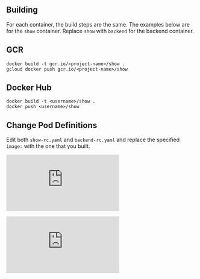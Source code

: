 Building
--------
For each container, the build steps are the same. The examples below
are for the `show` container. Replace `show` with `backend` for the
backend container.

GCR
---
    docker build -t gcr.io/<project-name>/show .
    gcloud docker push gcr.io/<project-name>/show

Docker Hub
----------
    docker build -t <username>/show .
    docker push <username>/show

Change Pod Definitions
----------------------
Edit both `show-rc.yaml` and `backend-rc.yaml` and replace the
specified `image:` with the one that you built.


[![Analytics](https://kubernetes-site.appspot.com/UA-36037335-10/GitHub/examples/environment-guide/containers/README.md?pixel)]()


[![Analytics](https://kubernetes-site.appspot.com/UA-36037335-10/GitHub/release-0.20.0/examples/environment-guide/containers/README.md?pixel)]()

